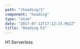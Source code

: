 ```yaml
---
path: "/heading/1"
component: "heading"
type: "atom"
date: "2017-07-12T17:12:33.962Z"
title: "Heading h1"
---
```

<Box>
  <Heading.h1>
    H1 Serverless
  </Heading.h1>
</Box>
